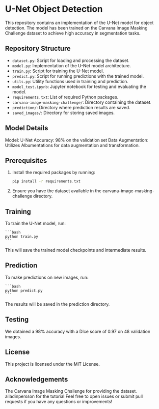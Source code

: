 # U-Net Object Detection

This repository contains an implementation of the U-Net model for object detection. The model has been trained on the Carvana Image Masking Challenge dataset to achieve high accuracy in segmentation tasks.

## Repository Structure

- `dataset.py`: Script for loading and processing the dataset.
- `model.py`: Implementation of the U-Net model architecture.
- `train.py`: Script for training the U-Net model.
- `predict.py`: Script for running predictions with the trained model.
- `utils.py`: Utility functions used in training and prediction.
- `model_test.ipynb`: Jupyter notebook for testing and evaluating the model.
- `requirements.txt`: List of required Python packages.
- `carvana-image-masking-challenge/`: Directory containing the dataset.
- `prediction/`: Directory where prediction results are saved.
- `saved_images/`: Directory for storing saved images.

## Model Details
Model: U-Net
Accuracy: 98% on the validation set
Data Augmentation: Utilizes Albumentations for data augmentation and transformation.

## Prerequisites

1. Install the required packages by running:
   ```bash
   pip install -r requirements.txt
   ```

2. Ensure you have the dataset available in the carvana-image-masking-challenge directory.

## Training
To train the U-Net model, run:

    ```bash
    python train.py
    ```
This will save the trained model checkpoints and intermediate results.

## Prediction
To make predictions on new images, run:

    ```bash
    python predict.py
    ```
The results will be saved in the prediction directory.

## Testing
We obtained a 98% accuracy with a DIce score of 0.97 on 48 validation images.

## License
This project is licensed under the MIT License.

## Acknowledgements
The Carvana Image Masking Challenge for providing the dataset.
alladinpersson for the tutorial
Feel free to open issues or submit pull requests if you have any questions or improvements!